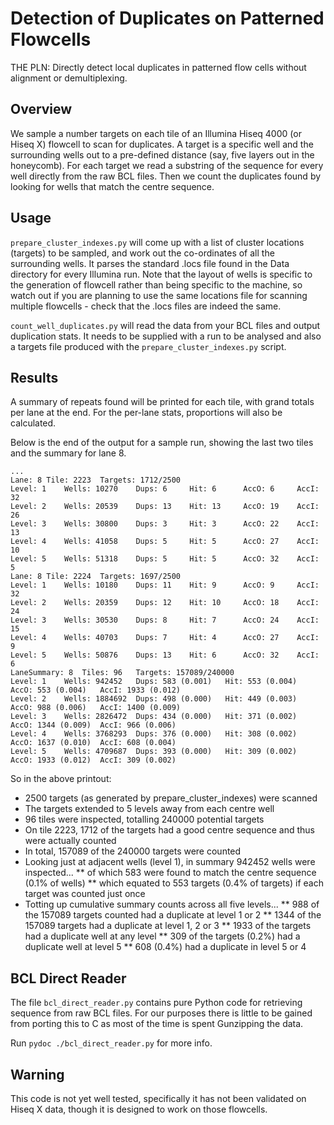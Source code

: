 Detection of Duplicates on Patterned Flowcells
==============================================

THE PLN: Directly detect local duplicates in patterned flow cells without alignment or demultiplexing.

Overview
--------

We sample a number targets on each tile of an Illumina Hiseq 4000 (or Hiseq X) flowcell to scan for duplicates.  A target is a specific well and the surrounding wells out to a pre-defined distance (say, five layers out in the honeycomb).  For each target we read a substring of the sequence for every well directly from the raw BCL files.  Then we count the duplicates found by looking for wells that match the centre sequence.

Usage
-----

```prepare_cluster_indexes.py``` will come up with a list of cluster locations (targets) to be sampled, and work out the co-ordinates of all the surrounding wells.  It parses the standard .locs file found in the Data directory for every Illumina run.  Note that the layout of wells is specific to the generation of flowcell rather than being specific to the machine, so watch out if you are planning to use the same locations file for scanning multiple flowcells - check that the .locs files are indeed the same.

```count_well_duplicates.py``` will read the data from your BCL files and output duplication stats.  It needs to be supplied with a run to be analysed and also a targets file produced with the ```prepare_cluster_indexes.py``` script.

Results
-------

A summary of repeats found will be printed for each tile, with grand totals per lane at the end.  For the per-lane stats, proportions will also be calculated.

Below is the end of the output for a sample run, showing the last two tiles and the summary for lane 8.

    ...
    Lane: 8 Tile: 2223  Targets: 1712/2500
    Level: 1    Wells: 10270    Dups: 6     Hit: 6      AccO: 6     AccI: 32
    Level: 2    Wells: 20539    Dups: 13    Hit: 13     AccO: 19    AccI: 26
    Level: 3    Wells: 30800    Dups: 3     Hit: 3      AccO: 22    AccI: 13
    Level: 4    Wells: 41058    Dups: 5     Hit: 5      AccO: 27    AccI: 10
    Level: 5    Wells: 51318    Dups: 5     Hit: 5      AccO: 32    AccI: 5
    Lane: 8 Tile: 2224  Targets: 1697/2500
    Level: 1    Wells: 10180    Dups: 11    Hit: 9      AccO: 9     AccI: 32
    Level: 2    Wells: 20359    Dups: 12    Hit: 10     AccO: 18    AccI: 24
    Level: 3    Wells: 30530    Dups: 8     Hit: 7      AccO: 24    AccI: 15
    Level: 4    Wells: 40703    Dups: 7     Hit: 4      AccO: 27    AccI: 9
    Level: 5    Wells: 50876    Dups: 13    Hit: 6      AccO: 32    AccI: 6
    LaneSummary: 8  Tiles: 96   Targets: 157089/240000
    Level: 1    Wells: 942452   Dups: 583 (0.001)   Hit: 553 (0.004)    AccO: 553 (0.004)   AccI: 1933 (0.012)
    Level: 2    Wells: 1884692  Dups: 498 (0.000)   Hit: 449 (0.003)    AccO: 988 (0.006)   AccI: 1400 (0.009)
    Level: 3    Wells: 2826472  Dups: 434 (0.000)   Hit: 371 (0.002)    AccO: 1344 (0.009)  AccI: 966 (0.006)
    Level: 4    Wells: 3768293  Dups: 376 (0.000)   Hit: 308 (0.002)    AccO: 1637 (0.010)  AccI: 608 (0.004)
    Level: 5    Wells: 4709687  Dups: 393 (0.000)   Hit: 309 (0.002)    AccO: 1933 (0.012)  AccI: 309 (0.002)

So in the above printout:

* 2500 targets (as generated by prepare_cluster_indexes) were scanned
* The targets extended to 5 levels away from each centre well
* 96 tiles were inspected, totalling 240000 potential targets
* On tile 2223, 1712 of the targets had a good centre sequence and thus were actually counted
* In total, 157089 of the 240000 targets were counted
* Looking just at adjacent wells (level 1), in summary 942452 wells were inspected...
** of which 583 were found to match the centre sequence (0.1% of wells)
** which equated to 553 targets (0.4% of targets) if each target was counted just once
* Totting up cumulative summary counts across all five levels...
** 988 of the 157089 targets counted had a duplicate at level 1 or 2
** 1344 of the 157089 targets had a duplicate at level 1, 2 or 3
** 1933 of the targets had a duplicate well at any level
** 309 of the targets (0.2%) had a duplicate well at level 5
** 608 (0.4%) had a duplicate in level 5 or 4

BCL Direct Reader
-----------------

The file ```bcl_direct_reader.py``` contains pure Python code for retrieving sequence from raw BCL files.  For our purposes there is little to be gained from porting this to C as most of the time is spent Gunzipping the data.

Run ```pydoc ./bcl_direct_reader.py``` for more info.

Warning
-------

This code is not yet well tested, specifically it has not been validated on Hiseq X data, though it is designed to work on those flowcells.
